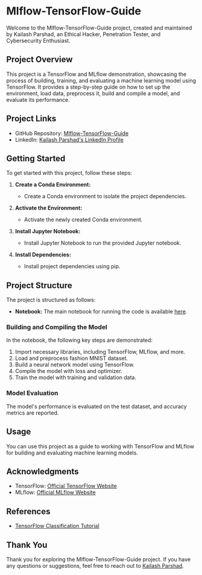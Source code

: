 # Mlflow-TensorFlow-Guide

Welcome to the Mlflow-TensorFlow-Guide project, created and maintained by Kailash Parshad, an Ethical Hacker, Penetration Tester, and Cybersecurity Enthusiast.

## Project Overview
This project is a TensorFlow and MLflow demonstration, showcasing the process of building, training, and evaluating a machine learning model using TensorFlow. It provides a step-by-step guide on how to set up the environment, load data, preprocess it, build and compile a model, and evaluate its performance.

## Project Links
- GitHub Repository: [Mlflow-TensorFlow-Guide](https://github.com/at0m-b0mb/)
- LinkedIn: [Kailash Parshad's LinkedIn Profile](https://www.linkedin.com/in/kailash-parshad/)

## Getting Started
To get started with this project, follow these steps:

1. **Create a Conda Environment:**
   - Create a Conda environment to isolate the project dependencies.

2. **Activate the Environment:**
   - Activate the newly created Conda environment.

3. **Install Jupyter Notebook:**
   - Install Jupyter Notebook to run the provided Jupyter notebook.

4. **Install Dependencies:**
   - Install project dependencies using pip.

## Project Structure
The project is structured as follows:

- **Notebook:** The main notebook for running the code is available [here](https://github.com/at0m-b0mb/Mlflow-Tensorflow-Demo/blob/main/MLFlow%20Tensorflow%20Model%20Kailash.ipynb).

### Building and Compiling the Model
In the notebook, the following key steps are demonstrated:

1. Import necessary libraries, including TensorFlow, MLflow, and more.
2. Load and preprocess fashion MNIST dataset.
3. Build a neural network model using TensorFlow.
4. Compile the model with loss and optimizer.
5. Train the model with training and validation data.

### Model Evaluation
The model's performance is evaluated on the test dataset, and accuracy metrics are reported.

## Usage
You can use this project as a guide to working with TensorFlow and MLflow for building and evaluating machine learning models.

## Acknowledgments
- TensorFlow: [Official TensorFlow Website](https://www.tensorflow.org/)
- MLflow: [Official MLflow Website](https://mlflow.org/)

## References
- [TensorFlow Classification Tutorial](https://www.tensorflow.org/tutorials/keras/classification)

## Thank You
Thank you for exploring the Mlflow-TensorFlow-Guide project. If you have any questions or suggestions, feel free to reach out to [Kailash Parshad](https://www.linkedin.com/in/kailash-parshad/).
